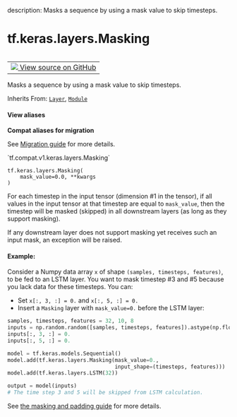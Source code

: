 description: Masks a sequence by using a mask value to skip timesteps.

<div itemscope itemtype="http://developers.google.com/ReferenceObject">
<meta itemprop="name" content="tf.keras.layers.Masking" />
<meta itemprop="path" content="Stable" />
<meta itemprop="property" content="__init__"/>
<meta itemprop="property" content="__new__"/>
</div>

# tf.keras.layers.Masking

<!-- Insert buttons and diff -->

<table class="tfo-notebook-buttons tfo-api nocontent" align="left">
<td>
  <a target="_blank" href="https://github.com/keras-team/keras/tree/v2.7.0/keras/layers/core/masking.py#L23-L87">
    <img src="https://www.tensorflow.org/images/GitHub-Mark-32px.png" />
    View source on GitHub
  </a>
</td>
</table>



Masks a sequence by using a mask value to skip timesteps.

Inherits From: [`Layer`](../../../tf/keras/layers/Layer.md), [`Module`](../../../tf/Module.md)

<section class="expandable">
  <h4 class="showalways">View aliases</h4>
  <p>
<b>Compat aliases for migration</b>
<p>See
<a href="https://www.tensorflow.org/guide/migrate">Migration guide</a> for
more details.</p>
<p>`tf.compat.v1.keras.layers.Masking`</p>
</p>
</section>

<pre class="devsite-click-to-copy prettyprint lang-py tfo-signature-link">
<code>tf.keras.layers.Masking(
    mask_value=0.0, **kwargs
)
</code></pre>



<!-- Placeholder for "Used in" -->

For each timestep in the input tensor (dimension #1 in the tensor),
if all values in the input tensor at that timestep
are equal to `mask_value`, then the timestep will be masked (skipped)
in all downstream layers (as long as they support masking).

If any downstream layer does not support masking yet receives such
an input mask, an exception will be raised.

#### Example:



Consider a Numpy data array `x` of shape `(samples, timesteps, features)`,
to be fed to an LSTM layer. You want to mask timestep #3 and #5 because you
lack data for these timesteps. You can:

- Set `x[:, 3, :] = 0.` and `x[:, 5, :] = 0.`
- Insert a `Masking` layer with `mask_value=0.` before the LSTM layer:

```python
samples, timesteps, features = 32, 10, 8
inputs = np.random.random([samples, timesteps, features]).astype(np.float32)
inputs[:, 3, :] = 0.
inputs[:, 5, :] = 0.

model = tf.keras.models.Sequential()
model.add(tf.keras.layers.Masking(mask_value=0.,
                                  input_shape=(timesteps, features)))
model.add(tf.keras.layers.LSTM(32))

output = model(inputs)
# The time step 3 and 5 will be skipped from LSTM calculation.
```

See [the masking and padding guide](
  https://www.tensorflow.org/guide/keras/masking_and_padding)
for more details.

